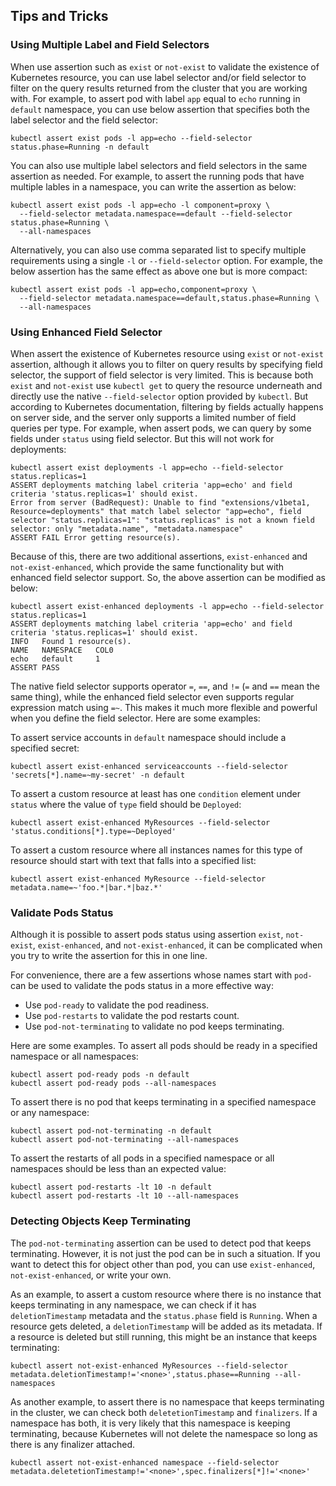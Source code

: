 ## Tips and Tricks

### Using Multiple Label and Field Selectors

When use assertion such as `exist` or `not-exist` to validate the existence of Kubernetes resource, you can use label selector and/or field selector to filter on the query results returned from the cluster that you are working with. For example, to assert pod with label `app` equal to `echo` running in `default` namespace, you can use below assertion that specifies both the label selector and the field selector:
```shell
kubectl assert exist pods -l app=echo --field-selector status.phase=Running -n default
```

You can also use multiple label selectors and field selectors in the same assertion as needed. For example, to assert the running pods that have multiple lables in a namespace, you can write the assertion as below:
```shell
kubectl assert exist pods -l app=echo -l component=proxy \
  --field-selector metadata.namespace==default --field-selector status.phase=Running \
  --all-namespaces
```

Alternatively, you can also use comma separated list to specify multiple requirements using a single `-l` or `--field-selector` option. For example, the below assertion has the same effect as above one but is more compact:
```shell
kubectl assert exist pods -l app=echo,component=proxy \
  --field-selector metadata.namespace==default,status.phase=Running \
  --all-namespaces
```

### Using Enhanced Field Selector

When assert the existence of Kubernetes resource using `exist` or `not-exist` assertion, although it allows you to filter on query results by specifying field selector, the support of field selector is very limited. This is because both `exist` and `not-exist` use `kubectl get` to query the resource underneath and directly use the native `--field-selector` option provided by `kubectl`. But according to Kubernetes documentation, filtering by fields actually happens on server side, and the server only supports a limited number of field queries per type. For example, when assert pods, we can query by some fields under `status` using field selector. But this will not work for deployments:
```shell
kubectl assert exist deployments -l app=echo --field-selector status.replicas=1
ASSERT deployments matching label criteria 'app=echo' and field criteria 'status.replicas=1' should exist.
Error from server (BadRequest): Unable to find "extensions/v1beta1, Resource=deployments" that match label selector "app=echo", field selector "status.replicas=1": "status.replicas" is not a known field selector: only "metadata.name", "metadata.namespace"
ASSERT FAIL Error getting resource(s).
```

Because of this, there are two additional assertions, `exist-enhanced` and `not-exist-enhanced`, which provide the same functionality but with enhanced field selector support. So, the above assertion can be modified as below:
```shell
kubectl assert exist-enhanced deployments -l app=echo --field-selector status.replicas=1
ASSERT deployments matching label criteria 'app=echo' and field criteria 'status.replicas=1' should exist.
INFO   Found 1 resource(s).
NAME   NAMESPACE   COL0
echo   default     1
ASSERT PASS
```

The native field selector supports operator `=`, `==`, and `!=` (`=` and `==` mean the same thing), while the enhanced field selector even supports regular expression match using `=~`. This makes it much more flexible and powerful when you define the field selector. Here are some examples:

To assert service accounts in `default` namespace should include a specified secret:
```shell
kubectl assert exist-enhanced serviceaccounts --field-selector 'secrets[*].name=~my-secret' -n default
```

To assert a custom resource at least has one `condition` element under `status` where the value of `type` field should be `Deployed`:
```shell
kubectl assert exist-enhanced MyResources --field-selector 'status.conditions[*].type=~Deployed'
```

To assert a custom resource where all instances names for this type of resource should start with text that falls into a specified list:
```shell
kubectl assert exist-enhanced MyResource --field-selector metadata.name=~'foo.*|bar.*|baz.*'
```

### Validate Pods Status

Although it is possible to assert pods status using assertion `exist`, `not-exist`, `exist-enhanced`, and `not-exist-enhanced`, it can be complicated when you try to write the assertion for this in one line.

For convenience, there are a few assertions whose names start with `pod-` can be used to validate the pods status in a more effective way:
* Use `pod-ready` to validate the pod readiness.
* Use `pod-restarts` to validate the pod restarts count.
* Use `pod-not-terminating` to validate no pod keeps terminating.

Here are some examples. To assert all pods should be ready in a specified namespace or all namespaces:
```shell
kubectl assert pod-ready pods -n default
kubectl assert pod-ready pods --all-namespaces
```

To assert there is no pod that keeps terminating in a specified namespace or any namespace:
```shell
kubectl assert pod-not-terminating -n default
kubectl assert pod-not-terminating --all-namespaces
```

To assert the restarts of all pods in a specified namespace or all namespaces should be less than an expected value:
```shell
kubectl assert pod-restarts -lt 10 -n default
kubectl assert pod-restarts -lt 10 --all-namespaces
```

### Detecting Objects Keep Terminating

The `pod-not-terminating` assertion can be used to detect pod that keeps terminating. However, it is not just the pod can be in such a situation. If you want to detect this for object other than pod, you can use `exist-enhanced`, `not-exist-enhanced`, or write your own.

As an example, to assert a custom resource where there is no instance that keeps terminating in any namespace, we can check if it has `deletionTimestamp` metadata and the `status.phase` field is `Running`. When a resource gets deleted, a `deletionTimestamp` will be added as its metadata. If a resource is deleted but still running, this might be an instance that keeps terminating:
```shell
kubectl assert not-exist-enhanced MyResources --field-selector metadata.deletionTimestamp!='<none>',status.phase==Running --all-namespaces
```

As another example, to assert there is no namespace that keeps terminating in the cluster, we can check both `deletetionTimestamp` and `finalizers`. If a namespace has both, it is very likely that this namespace is keeping terminating, because Kubernetes will not delete the namespace so long as there is any finalizer attached.
```shell
kubectl assert not-exist-enhanced namespace --field-selector metadata.deletetionTimestamp!='<none>',spec.finalizers[*]!='<none>'
```
